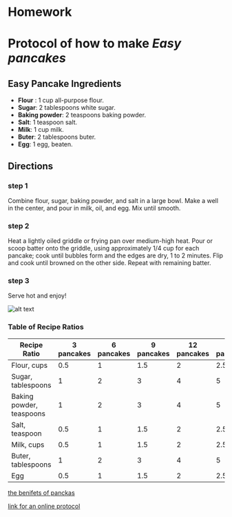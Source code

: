  # Homework

# Protocol of how to make *Easy pancakes*

## Easy Pancake Ingredients

- **Flour** : 1 cup all-purpose flour. 
- **Sugar**: 2 tablespoons white sugar. 
- **Baking powder**: 2 teaspoons baking powder. 
- **Salt**: 1 teaspoon salt. 
- **Milk**: 1 cup milk. 
- **Buter**: 2 tablespoons buter.
- **Egg**: 1 egg, beaten.

## Directions

### step 1

Combine flour, sugar, baking powder, and salt in a large bowl. Make a well in the center, and pour in milk, oil, and egg. Mix until smooth.

### step 2

Heat a lightly oiled griddle or frying pan over medium-high heat. Pour or scoop batter onto the griddle, using approximately 1/4 cup for each pancake; cook until bubbles form and the edges are dry, 1 to 2 minutes. Flip and cook until browned on the other side. Repeat with remaining batter.

### step 3

Serve hot and enjoy!

![alt text](C:\Users\Eitan\Desktop\rm\Screenshot)

### Table of Recipe Ratios

| Recipe Ratio | 3 pancakes | 6 pancakes | 9 pancakes | 12 pancakes | 15 pancakes |
| ----------- | ----------- | ----------- | ----------- | ----------- | ----------- |
| Flour, cups | 0.5 | 1 | 1.5 | 2 | 2.5 |
| Sugar, tablespoons | 1 | 2 | 3 | 4 | 5 |
| Baking powder, teaspoons | 1 | 2 | 3 | 4 | 5 |
| Salt, teaspoon | 0.5 | 1 | 1.5 | 2 | 2.5 |
| Milk, cups | 0.5 | 1 | 1.5 | 2 | 2.5 |
| Buter, tablespoons | 1 | 2 | 3 | 4 | 5 |
| Egg | 0.5 | 1 | 1.5 | 2 | 2.5 |

[the benifets of panckas](https://www.mob.co.uk/life/are-pancakes-healthy)

[link for an online protocol](https://www.allrecipes.com/recipe/45396/easy-pancakes/)








